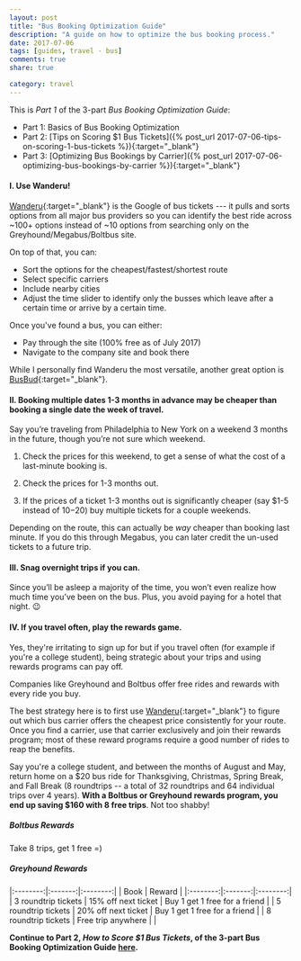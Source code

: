 ```yaml
---
layout: post
title: "Bus Booking Optimization Guide"
description: "A guide on how to optimize the bus booking process."
date: 2017-07-06
tags: [guides, travel - bus]
comments: true
share: true

category: travel
---
```


<p font size="-4">

This is _Part 1_ of the 3-part _Bus Booking Optimization Guide_:

* Part 1: Basics of Bus Booking Optimization
* Part 2: [Tips on Scoring $1 Bus Tickets]({% post_url 2017-07-06-tips-on-scoring-1-bus-tickets %}){:target="_blank"}
* Part 3: [Optimizing Bus Bookings by Carrier]({% post_url 2017-07-06-optimizing-bus-bookings-by-carrier %}){:target="_blank"}

</p>

#### I. Use Wanderu!
[Wanderu](https://www.wanderu.com/en/){:target="_blank"} is the Google of bus tickets --- it pulls and sorts options from all major bus providers so you can identify the best ride across ~100+ options instead of ~10 options from searching only on the Greyhound/Megabus/Boltbus site.

On top of that, you can:
* Sort the options for the cheapest/fastest/shortest route
* Select specific carriers
* Include nearby cities
* Adjust the time slider to identify only the busses which leave after a certain time or arrive by a certain time. 

Once you've found a bus, you can either:

* Pay through the site (100% free as of July 2017) 
* Navigate to the company site and book there

While I personally find Wanderu the most versatile, another great option is [BusBud](busbud.com){:target="_blank"}.

#### II. Booking multiple dates 1-3 months in advance may be cheaper than booking a single date the week of travel.

Say you’re traveling from Philadelphia to New York on a weekend 3 months in the future, though you’re not sure which weekend.

1. Check the prices for this weekend, to get a sense of what the cost of a last-minute booking is. 

2. Check the prices for 1-3 months out.

3. If the prices of a ticket 1-3 months out is significantly cheaper (say $1-5 instead of $10-$20) buy multiple tickets for a couple weekends.

Depending on the route, this can actually be _way_ cheaper than booking last minute. If you do this through Megabus, you can later credit the un-used tickets to a future trip. 

#### III. Snag overnight trips if you can.

Since you’ll be asleep a majority of the time, you won’t even realize how much time you’ve been on the bus. Plus, you avoid paying for a hotel that night. 😉

#### IV. If you travel often, play the rewards game.

Yes, they're irritating to sign up for but if you travel often (for example if you're a college student), being strategic about your trips and using rewards programs can pay off. 

Companies like Greyhound and Boltbus offer free rides and rewards with every ride you buy. 

The best strategy here is to first use [Wanderu](https://www.wanderu.com/en/){:target="_blank"} to figure out which bus carrier offers the cheapest price consistently for your route. Once you find a carrier, use that carrier exclusively and join their rewards program; most of these reward programs require a good number of rides to reap the benefits.

Say you're a college student, and between the months of August and May, return home on a $20 bus ride for Thanksgiving, Christmas, Spring Break, and Fall Break (8 roundtrips -- a total of 32 roundtrips and 64 individual trips over 4 years). __With a Boltbus or Greyhound rewards program, you end up saving $160 with 8 free trips__. Not too shabby!

##### Boltbus Rewards
Take 8 trips, get 1 free =)

##### Greyhound Rewards

|:--------:|:-------:|:--------:|
| Book    | Reward    |
|:--------:|:-------:|:--------:|
| 3 roundtrip tickets   | 15% off next ticket   | Buy 1 get 1 free for a friend   |
| 5 roundtrip tickets   | 20% off next ticket   | Buy 1 get 1 free for a friend   |
| 8 roundtrip tickets   | Free trip anywhere   |    |


__Continue to Part 2, *How to Score $1 Bus Tickets*, of the 3-part Bus Booking Optimization Guide [here](https://neha-kay.github.io/2017-07-06/how-to-score-1-bus-tickets/).__
